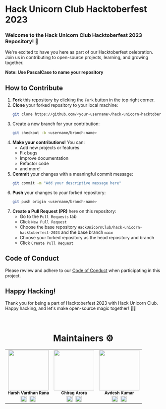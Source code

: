 # Hack Unicorn Club Hacktoberfest 2023

### Welcome to the Hack Unicorn Club Hacktoberfest 2023 Repository! 🚀

We're excited to have you here as part of our Hacktoberfest celebration. Join us in contributing to open-source projects, learning, and growing together.

**Note: Use PascalCase to name your repository**

## How to Contribute

1. **Fork** this repository by clicking the `Fork` button in the top right corner.
2. **Clone** your forked repository to your local machine:
   ```bash
   git clone https://github.com/<your-username>/hack-unicorn-hacktoberfest-2023.git
   ```
3. Create a new branch for your contribution:
   ```bash
   git checkout -b <username/branch-name>
   ```
4. **Make your contributions!** You can:
   - Add new projects or features
   - Fix bugs
   - Improve documentation
   - Refactor code
   - and more!
5. **Commit** your changes with a meaningful commit message:
   ```bash
   git commit -m "Add your descriptive message here"
   ```
6. **Push** your changes to your forked repository:
   ```bash
   git push origin <username/branch-name>
   ```
7. **Create a Pull Request (PR)** here on this repository:
   - Go to the `Pull Requests` tab
   - Click `New Pull Request`
   - Choose the base repository `HackUnicornClub/hack-unicorn-hacktoberfest-2023` and the base branch `main`
   - Choose your forked repository as the head repository and branch
   - Click `Create Pull Request`

## Code of Conduct

Please review and adhere to our [Code of Conduct](https://github.com/Hack-Unicorn-Club/Hacktoberfest-2023-Projects/blob/main/Code-of-Conduct.md) when participating in this project.

## Happy Hacking!

Thank you for being a part of Hacktoberfest 2023 with Hack Unicorn Club. Happy hacking, and let's make open-source magic together! 🦄✨

<br><h1 align="center"> Maintainers ⚙</h1>
<table align="center">
  <tbody><tr>
    
 <td align="center"><img alt="" src="https://media.licdn.com/dms/image/C4D03AQHGir7OJs6Yiw/profile-displayphoto-shrink_800_800/0/1655482618413?e=1701907200&v=beta&t=HYtM7hW6CAMFH5CXkmtgq1pk2X7unTb8_dpoeeMXoLE" width="130px;"><br><sub><b>
 Harsh Vardhan Rana</b></sub><br>
<a href="https://www.linkedin.com/in/iamharshvardhan/" target="_blank"><img align="center"  src="https://cdn.jsdelivr.net/npm/simple-icons@v3/icons/linkedin.svg" alt="Linkedin" height="20" width="20" /></a>&nbsp&nbsp<a href="https://github.com/iamharshvardhan/" target="_blank"><img align="center"  src="https://cdn.jsdelivr.net/npm/simple-icons@v3/icons/github.svg" alt="Github" height="20" width="20" /></a><nbsp></td></a></td>

 <td align="center"><img alt="" src="https://media.licdn.com/dms/image/D4D03AQHb0ZKCgF3NeA/profile-displayphoto-shrink_800_800/0/1682149254246?e=1701907200&v=beta&t=WDEBf8m9A3W-5RV2YBreD3XqJjWakxOIPdZKe7FPXKs" width="130px;"><br><sub><b>
 Chirag Arora</b></sub><br>
<a href="https://www.linkedin.com/in/chiragarora0/" target="_blank"><img align="center"  src="https://cdn.jsdelivr.net/npm/simple-icons@v3/icons/linkedin.svg" alt="Linkedin" height="20" width="20" /></a>&nbsp&nbsp<a href="https://github.com/TheChirag356" target="_blank"><img align="center"  src="https://cdn.jsdelivr.net/npm/simple-icons@v3/icons/github.svg" alt="Github" height="20" width="20" /></a><nbsp></td></a></td>

 <td align="center"><img alt="" src="https://media.licdn.com/dms/image/D4D35AQFpJj3FlL5_7w/profile-framedphoto-shrink_400_400/0/1687171514133?e=1696795200&v=beta&t=jB8nbYdwBWqqVXbenGbAR2UOtRMbSjpajBOmi8PVu5o" width="130px;"><br><sub><b>
 Avdesh Kumar</b></sub><br>
<a href="https://www.linkedin.com/in/avdesh-kumar-9600851b6/" target="_blank"><img align="center"  src="https://cdn.jsdelivr.net/npm/simple-icons@v3/icons/linkedin.svg" alt="Linkedin" height="20" width="20" /></a>&nbsp&nbsp<a href="https://github.com/avikuuuu" target="_blank"><img align="center"  src="https://cdn.jsdelivr.net/npm/simple-icons@v3/icons/github.svg" alt="Github" height="20" width="20" /></a><nbsp></td></a></td>
</tr>
</tbody></table>
